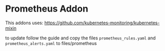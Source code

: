 # Prometheus Addon
This addons uses: https://github.com/kubernetes-monitoring/kubernetes-mixin

to update follow the guide and copy the files `prometheus_rules.yaml` and
`prometheus_alerts.yaml` to files/prometheus